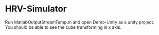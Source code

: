 # HRV-Simulator
Run MatlabOutputStreamTemp.m and open Demo-Unity as a unity project. You should be able to see the cube transforming in x axis.
